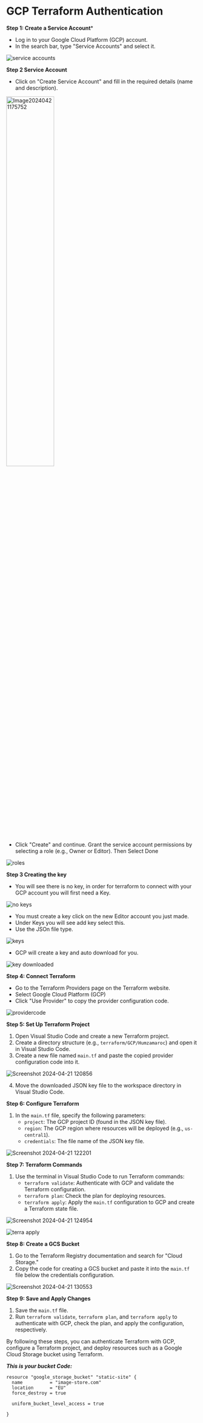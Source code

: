 # GCP Terraform Authentication


**Step 1: Create a Service Account***

- Log in to your Google Cloud Platform (GCP) account.
- In the search bar, type "Service Accounts" and select it.

![service accounts](https://github.com/BlackMuslim/GCPTerraform/assets/144186877/02c25b5a-3cea-4473-a2e8-25684a3af9ee)


**Step 2 Service Account**
- Click on "Create Service Account" and fill in the required details (name and description).

<img src="https://github.com/mindmotivate/GCP_Terraform/assets/130941970/4094e37f-f1a5-4ca5-84b6-07e14fe4073e" alt="Image20240421175752" width="50%">

- Click "Create" and continue. Grant the service account permissions by selecting a role (e.g., Owner or Editor). Then Select Done

![roles](https://github.com/BlackMuslim/GCPTerraform/assets/144186877/62ad8b9d-c6c7-4192-85ab-f48b2c4534d8)


**Step 3 Creating the key**
- You will see there is no key, in order for terraform to connect with your GCP account you will first need a Key.

![no keys](https://github.com/BlackMuslim/GCPTerraform/assets/144186877/6d4446ce-b8bf-423f-ac06-a826fa4eaeef)


- You must create a key click on the new Editor account you just made. 
- Under Keys you will see add key select this. 
- Use the JSOn file type.

![keys](https://github.com/BlackMuslim/GCPTerraform/assets/144186877/9587d27d-6759-40f8-838b-8d514bf4408d)


- GCP will create a key and auto download for you.

![key downloaded](https://github.com/BlackMuslim/GCPTerraform/assets/144186877/47d4c3aa-2965-42e8-ae55-baa999e931cb)



**Step 4: Connect Terraform**

- Go to the Terraform Providers page on the Terraform website.
- Select Google Cloud Platform (GCP)
- Click "Use Provider" to copy the provider configuration code. 

![providercode](https://github.com/BlackMuslim/GCPTerraform/assets/144186877/3c655f65-eb21-4711-b96a-491f151230f3)


**Step 5: Set Up Terraform Project**

1. Open Visual Studio Code and create a new Terraform project.
2. Create a directory structure (e.g., `terraform/GCP/Humzamaroc`) and open it in Visual Studio Code.
3. Create a new file named `main.tf` and paste the copied provider configuration code into it.

![Screenshot 2024-04-21 120856](https://github.com/BlackMuslim/GCPTerraform/assets/144186877/dbd54912-4759-4ec8-afc6-a9c4c75fb250)


4. Move the downloaded JSON key file to the workspace directory in Visual Studio Code.

**Step 6: Configure Terraform**

1. In the `main.tf` file, specify the following parameters:
   - `project`: The GCP project ID (found in the JSON key file).
   - `region`: The GCP region where resources will be deployed (e.g., `us-central1`).
   - `credentials`: The file name of the JSON key file.

![Screenshot 2024-04-21 122201](https://github.com/BlackMuslim/GCPTerraform/assets/144186877/5077f57f-d676-4943-985f-0f74fc0551b9)


**Step 7: Terraform Commands**

1. Use the terminal in Visual Studio Code to run Terraform commands:
   - `terraform validate`: Authenticate with GCP and validate the Terraform configuration.
   - `terraform plan`: Check the plan for deploying resources.
   - `terraform apply`: Apply the `main.tf` configuration to GCP and create a Terraform state file.
  
![Screenshot 2024-04-21 124954](https://github.com/BlackMuslim/GCPTerraform/assets/144186877/100022bd-2ca4-4961-a3f2-3c39d3802849)



![terra apply](https://github.com/BlackMuslim/GCPTerraform/assets/144186877/8bb172ff-6f54-41e4-989e-494ee5dc8481)




**Step 8: Create a GCS Bucket**

1. Go to the Terraform Registry documentation and search for "Cloud Storage."
2. Copy the code for creating a GCS bucket and paste it into the `main.tf` file below the credentials configuration.

![Screenshot 2024-04-21 130553](https://github.com/BlackMuslim/GCPTerraform/assets/144186877/0db9ec42-3728-4a77-84a4-f51a3cf9161b)



**Step 9: Save and Apply Changes**

1. Save the `main.tf` file.
2. Run `terraform validate`, `terraform plan`, and `terraform apply` to authenticate with GCP, check the plan, and apply the configuration, respectively.

By following these steps, you can authenticate Terraform with GCP, configure a Terraform project, and deploy resources such as a Google Cloud Storage bucket using Terraform.

***This is your bucket Code:***


```hcl
resource "google_storage_bucket" "static-site" {
  name          = "image-store.com"
  location      = "EU"
  force_destroy = true

  uniform_bucket_level_access = true

}
```




